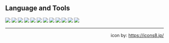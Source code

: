 ## Language and Tools

<p align="left"> 
  <a href='https://developer.mozilla.org/ja/docs/Web/JavaScript'><img src="https://img.icons8.com/color/50/000000/javascript--v1.png"/></a>
  <a href='https://www.typescriptlang.org/'><img src="https://img.icons8.com/color/48/000000/typescript.png"/></a>
  <a href='https://jp.vuejs.org/index.html'><img src="https://img.icons8.com/color/48/000000/vue-js.png"/></a>
  <a href='https://nuxtjs.org/'><img src="https://img.icons8.com/external-tal-revivo-shadow-tal-revivo/48/000000/external-nuxt-js-a-free-and-open-source-web-application-framework-logo-shadow-tal-revivo.png"/></a>
  <a href='https://reactjs.org/'><img src="https://img.icons8.com/plasticine/48/000000/react.png"/></a>
  <a href='https://dart.dev/'><img src="https://img.icons8.com/color/48/000000/dart.png"/></a>
  <a href='https://flutter.dev/'><img src="https://img.icons8.com/color/48/000000/flutter.png"/></a>
  <a href='https://developer.apple.com/jp/xcode/swiftui/'><img src="https://img.icons8.com/color/48/000000/swiftui.png"/></a>
  <a href='https://go.dev/'><img src="https://img.icons8.com/color/48/000000/golang.png"/></a>
  <a href='https://firebase.google.com/'><img src="https://img.icons8.com/color/48/000000/firebase.png"/></a>
  <a href='https://firebase.google.com/docs/firestore/'><img src="https://img.icons8.com/color/48/000000/cloud-firestore.png"/></a>
  <a href='https://www.postgresql.org/'><img src="https://img.icons8.com/color/48/000000/postgreesql.png"/></a>
</p>

---

<p align="right">
  icon by: <a href="https://icons8.jp/">https://icons8.jp/</a>
</p>
